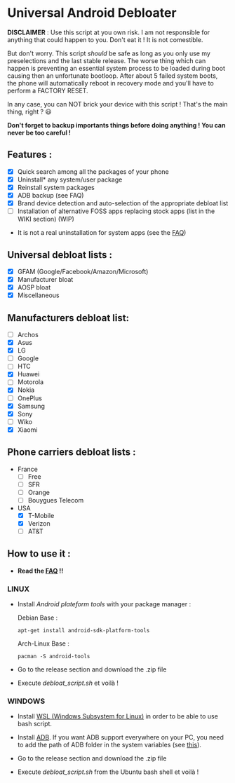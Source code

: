 # Universal Android Debloater

**DISCLAIMER** : Use this script at you own risk. I am not responsible for anything that could happen to you. Don't eat it ! It is not comestible.

But don't worry. This script *should* be safe as long as you only use my preselections and the last stable release. The worse thing which can happen is preventing an essential system process to be loaded during boot causing then an unfortunate bootloop. After about 5 failed system boots, the phone will automatically reboot in recovery mode and you'll have to perform a FACTORY RESET. 

In any case, you can NOT brick your device with this script ! That's the main thing, right ? :smiley:

**Don't forget to backup importants things before doing anything ! You can never be too careful !**

## Features :
* [X] Quick search among all the packages of your phone
* [X] Uninstall* any system/user package
* [X] Reinstall system packages
* [X] ADB backup (see FAQ)
* [X] Brand device detection and auto-selection of the appropriate debloat list
* [ ] Installation of alternative FOSS apps replacing stock apps (list in the WIKI section) (WIP)

* It is not a real uninstallation for system apps (see the [FAQ](https://gitlab.com/W1nst0n/universal-android-debloater/-/wikis/FAQ))

## Universal debloat lists :
* [X] GFAM (Google/Facebook/Amazon/Microsoft)
* [X] Manufacturer bloat
* [X] AOSP bloat
* [X] Miscellaneous

## Manufacturers debloat list:
* [ ] Archos
* [X] Asus
* [X] LG
* [ ] Google
* [ ] HTC
* [X] Huawei
* [ ] Motorola
* [X] Nokia
* [ ] OnePlus	
* [X] Samsung
* [X] Sony
* [ ] Wiko
* [X] Xiaomi

## Phone carriers debloat lists : 
 - France 
	* [ ] Free 
	* [ ] SFR
	* [ ] Orange
	* [ ] Bouygues Telecom
- USA
	* [X] T-Mobile 
	* [X] Verizon 
	* [ ] AT&T

## How to use it :
- **Read the [FAQ](https://gitlab.com/W1nst0n/universal-android-debloater/-/wikis/FAQ) !!**

### LINUX
- Install *Android plateform tools* with your package manager :

 	Debian Base : 
 	```console
 	apt-get install android-sdk-platform-tools
 	```
 	Arch-Linux Base :
 	```console
 	pacman -S android-tools
 	```
- Go to the release section and download the .zip file
- Execute *debloat_script.sh* et voilà !

### WINDOWS
- Install [WSL (Windows Subsystem for Linux)](https://itsfoss.com/install-bash-on-windows/) in order to be able to use bash script.

- Install [ADB](https://dl.google.com/android/repository/platform-tools-latest-windows.zip). If you want ADB support everywhere on your PC, you need to add the path of ADB folder in the system variables (see [this](https://www.xda-developers.com/adb-fastboot-any-directory-windows-linux/)).

- Go to the release section and download the .zip file

- Execute *debloat_script.sh* from the Ubuntu bash shell et voilà !


